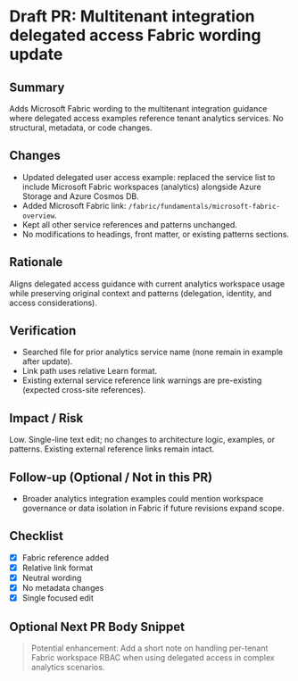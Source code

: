 ﻿# Draft PR: Multitenant integration delegated access Fabric wording update

## Summary

Adds Microsoft Fabric wording to the multitenant integration guidance where delegated access examples reference tenant analytics services. No structural, metadata, or code changes.

## Changes

- Updated delegated user access example: replaced the service list to include Microsoft Fabric workspaces (analytics) alongside Azure Storage and Azure Cosmos DB.
- Added Microsoft Fabric link: `/fabric/fundamentals/microsoft-fabric-overview`.
- Kept all other service references and patterns unchanged.
- No modifications to headings, front matter, or existing patterns sections.

## Rationale

Aligns delegated access guidance with current analytics workspace usage while preserving original context and patterns (delegation, identity, and access considerations).

## Verification

- Searched file for prior analytics service name (none remain in example after update).
- Link path uses relative Learn format.
- Existing external service reference link warnings are pre-existing (expected cross-site references).

## Impact / Risk

Low. Single-line text edit; no changes to architecture logic, examples, or patterns. Existing external reference links remain intact.

## Follow-up (Optional / Not in this PR)

- Broader analytics integration examples could mention workspace governance or data isolation in Fabric if future revisions expand scope.

## Checklist

- [x] Fabric reference added
- [x] Relative link format
- [x] Neutral wording
- [x] No metadata changes
- [x] Single focused edit

## Optional Next PR Body Snippet

> Potential enhancement: Add a short note on handling per-tenant Fabric workspace RBAC when using delegated access in complex analytics scenarios.

